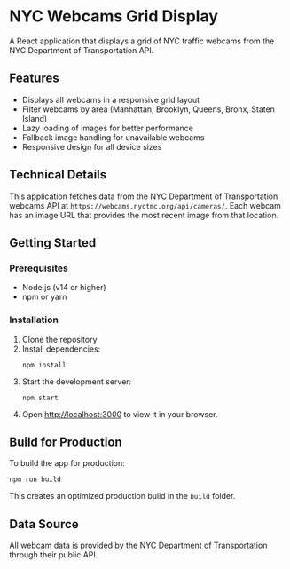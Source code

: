 # NYC Webcams Grid Display

A React application that displays a grid of NYC traffic webcams from the NYC Department of Transportation API.

## Features

- Displays all webcams in a responsive grid layout
- Filter webcams by area (Manhattan, Brooklyn, Queens, Bronx, Staten Island)
- Lazy loading of images for better performance
- Fallback image handling for unavailable webcams
- Responsive design for all device sizes

## Technical Details

This application fetches data from the NYC Department of Transportation webcams API at `https://webcams.nyctmc.org/api/cameras/`. Each webcam has an image URL that provides the most recent image from that location.

## Getting Started

### Prerequisites

- Node.js (v14 or higher)
- npm or yarn

### Installation

1. Clone the repository
2. Install dependencies:
   ```
   npm install
   ```
3. Start the development server:
   ```
   npm start
   ```
4. Open [http://localhost:3000](http://localhost:3000) to view it in your browser.

## Build for Production

To build the app for production:

```
npm run build
```

This creates an optimized production build in the `build` folder.

## Data Source

All webcam data is provided by the NYC Department of Transportation through their public API.
